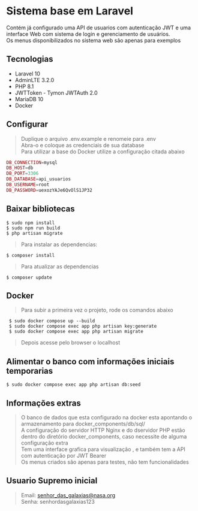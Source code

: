 # Sistema base em Laravel
Contém já configurado uma API de usuarios com autenticação JWT e uma interface Web com sistema de login e gerenciamento de usuários. <br>
Os menus disponibilizados no sistema web são apenas para exemplos <br>

## Tecnologias

- Laravel 10 <br>
- AdminLTE 3.2.0 <br>
- PHP 8.1 <br>
- JWTToken - Tymon JWTAuth 2.0 <br>
- MariaDB 10 <br>
- Docker <br>

## Configurar

> Duplique o arquivo .env.example e renomeie para .env <br>
> Abra-o e coloque as credenciais de sua database <br> 
> Para utilizar a base do Docker utilize a configuração citada abaixo

```php
DB_CONNECTION=mysql 
DB_HOST=db 
DB_PORT=3306 
DB_DATABASE=api_usuarios 
DB_USERNAME=root 
DB_PASSWORD=uexozYAJe6QvOlS1JP32 
```

## Baixar bibliotecas

` $ sudo npm install ` <br>
` $ sudo npm run build ` <br>
` $ php artisan migrate ` <br>

> Para instalar as dependencias: 

`$ composer install` <br>

> Para atualizar as dependencias

`$ composer update` <br>

## Docker 

> Para subir a primeira vez o projeto, rode os comandos abaixo

` $ sudo docker compose up --build`  <br>
` $ sudo docker compose exec app php artisan key:generate` <br>
` $ sudo docker compose exec app php artisan migrate` <br>

> Depois acesse pelo browser o localhost


## Alimentar o banco com informações iniciais temporarias

` $ sudo docker compose exec app php artisan db:seed ` <br>

## Informações extras
> O banco de dados que esta configurado na docker esta apontando o armazenamento para docker_components/db/sql/ <br>
> A configuração do servidor HTTP Nginx e do dservidor PHP estão dentro do diretório docker_components, caso necessite de alguma configuração extra <br>
> Tem uma interface grafica para visualização , e também tem a API com autenticação por JWT Bearer<br>
> Os menus criados são apenas para testes, não tem funcionalidades <br>

## Usuario Supremo inicial
> Email: senhor_das_galaxias@nasa.org<br>
> Senha: senhordasgalaxias123<br>
